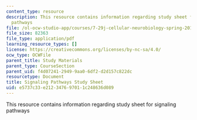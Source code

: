 ```yaml
---
content_type: resource
description: This resource contains information regarding study sheet for signaling
  pathways
file: /ol-ocw-studio-app/courses/7-29j-cellular-neurobiology-spring-2012/e5737c33e212347697011c248636d089_MIT7_29JS12_SigPathwaySht.pdf
file_size: 82363
file_type: application/pdf
learning_resource_types: []
license: https://creativecommons.org/licenses/by-nc-sa/4.0/
ocw_type: OCWFile
parent_title: Study Materials
parent_type: CourseSection
parent_uid: f4d07241-2949-9aa0-6df2-d2d157c822dc
resourcetype: Document
title: Signaling Pathways Study Sheet
uid: e5737c33-e212-3476-9701-1c248636d089
---
```

This resource contains information regarding study sheet for signaling pathways